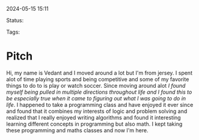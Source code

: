 2024-05-15 15:11

Status: 

Tags: 

# Pitch

Hi, my name is Vedant and I moved around a lot but I'm from jersey. I spent alot of time playing sports and being competitive and some of my favorite things to do to is play or watch soccer. Since moving around alot *I found myself being pulled in multiple directions throughout life and I found this to be especially true when it came to figuring out what I was going to do in life*. I happened to take a programming class and have enjoyed it ever since and found that it combines my interests of logic and problem solving and realized that I really enjoyed writing algorithms and found it interesting learning different concepts in programming but also math. I kept taking these programming and maths classes and now I'm here.